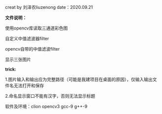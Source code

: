 creat by 刘泽农liuzenong  date：2020.09.21

**文件说明：**

使用opencv库读取三通道彩色图

自定义中值滤波器filter

opencv自带的中值滤波filter

显示三张图片

**trick:**

1.图片输入和输出应为完整路径（可能是我建项目在桌面的原因），仅输入输出文件名无法打开和保存

2.命名显示窗口不能有汉字，否则无法显示标题

软件及环境：clion  opencv3  gcc-9  g++-9
